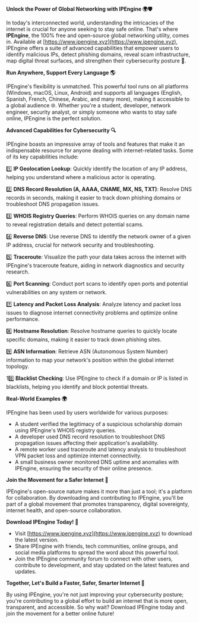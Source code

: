 **Unlock the Power of Global Networking with IPEngine 🌍🛡️**

In today's interconnected world, understanding the intricacies of the internet is crucial for anyone seeking to stay safe online. That's where **IPEngine**, the 100% free and open-source global networking utility, comes in. Available at [https://www.ipengine.xyz](https://www.ipengine.xyz), IPEngine offers a suite of advanced capabilities that empower users to identify malicious IPs, detect phishing domains, reveal scam infrastructure, map digital threat surfaces, and strengthen their cybersecurity posture 🔐.

**Run Anywhere, Support Every Language 🌎**

IPEngine's flexibility is unmatched. This powerful tool runs on all platforms (Windows, macOS, Linux, Android) and supports all languages (English, Spanish, French, Chinese, Arabic, and many more), making it accessible to a global audience 🌐. Whether you're a student, developer, network engineer, security analyst, or simply someone who wants to stay safe online, IPEngine is the perfect solution.

**Advanced Capabilities for Cybersecurity 🔍**

IPEngine boasts an impressive array of tools and features that make it an indispensable resource for anyone dealing with internet-related tasks. Some of its key capabilities include:

1️⃣ **IP Geolocation Lookup**: Quickly identify the location of any IP address, helping you understand where a malicious actor is operating.

2️⃣ **DNS Record Resolution (A, AAAA, CNAME, MX, NS, TXT)**: Resolve DNS records in seconds, making it easier to track down phishing domains or troubleshoot DNS propagation issues.

3️⃣ **WHOIS Registry Queries**: Perform WHOIS queries on any domain name to reveal registration details and detect potential scams.

4️⃣ **Reverse DNS**: Use reverse DNS to identify the network owner of a given IP address, crucial for network security and troubleshooting.

5️⃣ **Traceroute**: Visualize the path your data takes across the internet with IPEngine's traceroute feature, aiding in network diagnostics and security research.

6️⃣ **Port Scanning**: Conduct port scans to identify open ports and potential vulnerabilities on any system or network.

7️⃣ **Latency and Packet Loss Analysis**: Analyze latency and packet loss issues to diagnose internet connectivity problems and optimize online performance.

8️⃣ **Hostname Resolution**: Resolve hostname queries to quickly locate specific domains, making it easier to track down phishing sites.

9️⃣ **ASN Information**: Retrieve ASN (Autonomous System Number) information to map your network's position within the global internet topology.

10️⃣ **Blacklist Checking**: Use IPEngine to check if a domain or IP is listed in blacklists, helping you identify and block potential threats.

**Real-World Examples 🌍**

IPEngine has been used by users worldwide for various purposes:

*   A student verified the legitimacy of a suspicious scholarship domain using IPEngine's WHOIS registry queries.
*   A developer used DNS record resolution to troubleshoot DNS propagation issues affecting their application's availability.
*   A remote worker used traceroute and latency analysis to troubleshoot VPN packet loss and optimize internet connectivity.
*   A small business owner monitored DNS uptime and anomalies with IPEngine, ensuring the security of their online presence.

**Join the Movement for a Safer Internet 🚀**

IPEngine's open-source nature makes it more than just a tool; it's a platform for collaboration. By downloading and contributing to IPEngine, you'll be part of a global movement that promotes transparency, digital sovereignty, internet health, and open-source collaboration.

**Download IPEngine Today! 📡**

*   Visit [https://www.ipengine.xyz](https://www.ipengine.xyz) to download the latest version.
*   Share IPEngine with friends, tech communities, online groups, and social media platforms to spread the word about this powerful tool.
*   Join the IPEngine community forum to connect with other users, contribute to development, and stay updated on the latest features and updates.

**Together, Let's Build a Faster, Safer, Smarter Internet 🔗**

By using IPEngine, you're not just improving your cybersecurity posture; you're contributing to a global effort to build an internet that is more open, transparent, and accessible. So why wait? Download IPEngine today and join the movement for a better online future!